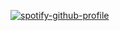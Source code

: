 [![spotify-github-profile](https://spotify-github-profile.kittinanx.com/api/view?uid=312vnxqrcp2jnrtqsvmd366oyrfe&cover_image=true&theme=default&show_offline=false&background_color=121212&interchange=true&bar_color=ffffff&bar_color_cover=false)](https://github.com/kittinan/spotify-github-profile)
